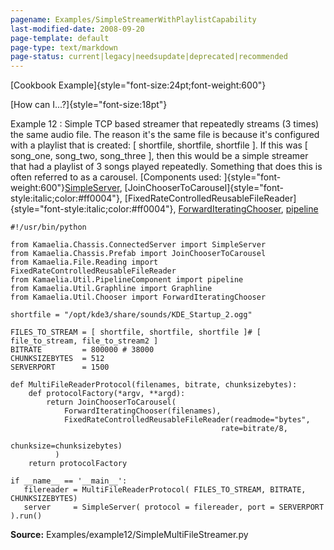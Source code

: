 ```yaml
---
pagename: Examples/SimpleStreamerWithPlaylistCapability
last-modified-date: 2008-09-20
page-template: default
page-type: text/markdown
page-status: current|legacy|needsupdate|deprecated|recommended
---
```

[Cookbook Example]{style="font-size:24pt;font-weight:600"}

[How can I\...?]{style="font-size:18pt"}

Example 12 : Simple TCP based streamer that repeatedly streams (3 times)
the same audio file. The reason it\'s the same file is because it\'s
configured with a playlist that is created: \[ shortfile, shortfile,
shortfile \]. If this was \[ song\_one, song\_two, song\_three \], then
this would be a simple streamer that had a playlist of 3 songs played
repeatedly. Something that does this is often referred to as a carousel.
[Components used:
]{style="font-weight:600"}[SimpleServer](/Components/pydoc/Kamaelia.Chassis.ConnectedServer.SimpleServer.html),
[JoinChooserToCarousel]{style="font-style:italic;color:#ff0004"},
[FixedRateControlledReusableFileReader]{style="font-style:italic;color:#ff0004"},
[ForwardIteratingChooser](/Components/pydoc/Kamaelia.Util.Chooser.ForwardIteratingChooser.html),
[pipeline](/Components/pydoc/Kamaelia.Util.PipelineComponent.pipeline.html)

```{.python}
#!/usr/bin/python

from Kamaelia.Chassis.ConnectedServer import SimpleServer
from Kamaelia.Chassis.Prefab import JoinChooserToCarousel
from Kamaelia.File.Reading import FixedRateControlledReusableFileReader
from Kamaelia.Util.PipelineComponent import pipeline
from Kamaelia.Util.Graphline import Graphline
from Kamaelia.Util.Chooser import ForwardIteratingChooser

shortfile = "/opt/kde3/share/sounds/KDE_Startup_2.ogg"

FILES_TO_STREAM = [ shortfile, shortfile, shortfile ]# [  file_to_stream, file_to_stream2 ]
BITRATE         = 800000 # 38000
CHUNKSIZEBYTES  = 512
SERVERPORT      = 1500

def MultiFileReaderProtocol(filenames, bitrate, chunksizebytes):
    def protocolFactory(*argv, **argd):
        return JoinChooserToCarousel(
            ForwardIteratingChooser(filenames),
            FixedRateControlledReusableFileReader(readmode="bytes",
                                               rate=bitrate/8,
                                               chunksize=chunksizebytes)
          )
    return protocolFactory

if __name__ == '__main__':
   filereader = MultiFileReaderProtocol( FILES_TO_STREAM, BITRATE, CHUNKSIZEBYTES)
   server     = SimpleServer( protocol = filereader, port = SERVERPORT ).run()
```

**Source:** Examples/example12/SimpleMultiFileStreamer.py
